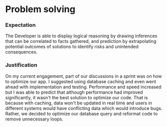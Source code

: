 # Problem solving

### Expectation
The Developer is able to display logical reasoning by drawing inferences that can be correlated to facts gathered, and prediction by extrapolating potential outcomes of solutions to identify risks and unintended consequences.

### Justification
On my current engagement, part of our discussions in a sprint was on how to optimize our app. I suggested using database caching and even went ahead with implementation and testing. Performance and speed increased but I was able to predict that although performance had improved significantly, it wasn't the best solution to optimize our code. That is because with caching, data won't be updated in real time and users in different systems would have conflicting data which would introduce bugs. Rather, we decided to optimize our database query and reformat code to remove unnecessary loops.
